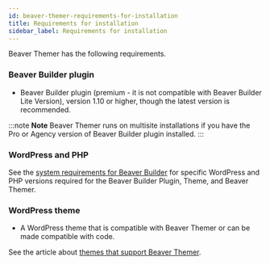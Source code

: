 ```yaml
---
id: beaver-themer-requirements-for-installation
title: Requirements for installation
sidebar_label: Requirements for installation
---
```


Beaver Themer has the following requirements.

### Beaver Builder plugin

  * Beaver Builder plugin (premium - it is not compatible with Beaver Builder Lite Version), version 1.10 or higher, though the latest version is recommended.

:::note **Note**
Beaver Themer runs on multisite installations if you have the Pro or Agency version of Beaver Builder plugin installed.
:::

### WordPress and PHP

See the [system requirements for Beaver Builder](/beaver-builder/getting-started/system-requirements.md) for specific WordPress and PHP versions required for the Beaver Builder Plugin, Theme, and Beaver Themer.

### WordPress theme

  * A WordPress theme that is compatible with Beaver Themer or can be made compatible with code.

See the article about [themes that support Beaver Themer](/beaver-themer/management-compatibility/beaver-themer-supported-themes.md).

